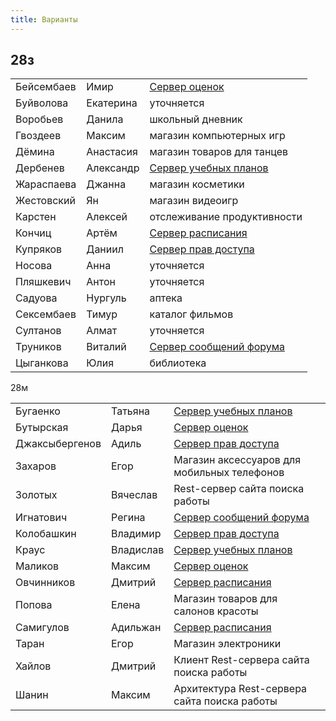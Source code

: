 ```yaml
---
title: Варианты
---
```


## 28з

|            |           |                             |
|------------|-----------|-----------------------------|
| Бейсембаев | Имир      | [Сервер оценок](../tasks/#сервер-оценок) |
| Буйволова  | Екатерина | уточняется |
| Воробьев   | Данила    | школьный дневник            |
| Гвоздеев   | Максим    | магазин компьютерных игр    |
| Дёмина     | Анастасия | магазин товаров для танцев  |
| Дербенев   | Александр | [Сервер учебных планов](../tasks/#сервер-учебных-планов) |
| Жараспаева | Джанна    | магазин косметики           |
| Жестовский | Ян        | магазин видеоигр            |
| Карстен    | Алексей   | отслеживание продуктивности |
| Кончиц     | Артём     | [Сервер расписания](../tasks/#сервер-расписания) |
| Купряков   | Даниил    | [Сервер прав доступа](../tasks/#сервер-прав-доступ) |
| Носова     | Анна      | уточняется |
| Пляшкевич  | Антон     | уточняется |
| Садуова    | Нургуль   | аптека                      |
| Сексембаев | Тимур     | каталог фильмов             |
| Султанов   | Алмат     | уточняется |
| Труников   | Виталий   | [Сервер сообщений форума](../tasks/#сервер-сообщений-форума) |
| Цыганкова  | Юлия      | библиотека                  |

28м

|                |           |                                             |
|----------------|-----------|---------------------------------------------|
| Бугаенко       | Татьяна   | [Сервер учебных планов](../tasks/#сервер-учебных-планов) |
| Бутырская      | Дарья     | [Сервер оценок](../tasks/#сервер-оценок) |
| Джаксыбергенов | Адиль     | [Сервер прав доступа](../tasks/#сервер-прав-доступ) |
| Захаров        | Егор      | Магазин аксессуаров для мобильных телефонов |
| Золотых        | Вячеслав  | Rest-cервер сайта поиска работы |
| Игнатович      | Регина    | [Сервер сообщений форума](../tasks/#сервер-сообщений-форума) |
| Колобашкин     | Владимир  | [Сервер прав доступа](../tasks/#сервер-прав-доступ) |
| Краус          | Владислав | [Сервер учебных планов](../tasks/#сервер-учебных-планов) |
| Маликов        | Максим    | [Сервер оценок](../tasks/#сервер-оценок) |
| Овчинников     | Дмитрий   | [Сервер расписания](../tasks/#сервер-расписания) |
| Попова         | Елена     | Магазин товаров для салонов красоты         |
| Самигулов      | Адильжан  | [Сервер расписания](../tasks/#сервер-расписания) |
| Таран          | Егор      | Магазин электроники                         |
| Хайлов         | Дмитрий   | Клиент Rest-cервера сайта поиска работы |
| Шанин          | Максим    | Архитектура Rest-cервера сайта поиска работы |
